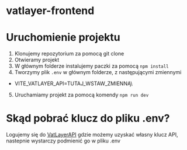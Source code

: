 # vatlayer-frontend

# Uruchomienie projektu

1. Klonujemy repozytorium za pomocą git clone
2. Otwieramy projekt
3. W głównym folderze instalujemy paczki za pomocą `npm install`
4. Tworzymy plik `.env` w głównym folderze, z następującymi zmiennymi

- VITE_VATLAYER_API=TUTAJ_WSTAW_ZMIENNĄ\

5. Uruchamiamy projekt za pomocą komendy `npm run dev`

# Skąd pobrać klucz do pliku .env?

Logujemy się do [VatLayerAPI](https://vatlayer.com/documentation) gdzie możemy uzyskać własny klucz API, nastepnie wystarczy podmienić go w pliku .env
